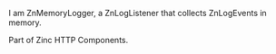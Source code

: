I am ZnMemoryLogger, a ZnLogListener that collects ZnLogEvents in memory.Part of Zinc HTTP Components.